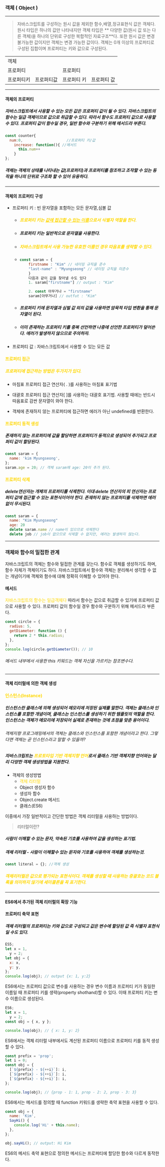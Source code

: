 ### 객체 ( Object )

---

> 자바스크립트를 구성하는 원시 값을 제외한 함수,배열,정규표현식 값은 객체다.
> 원시 타입은 하나의 값만 나타내지만 객체 타입은 ** 다양한 값(원시 값 또는 다른 객체)을 하나의 단위로 구성한 복합적인 자료구조**다.
> 또한 원시 값은 변경 불가능한 값이지만 객체는 변경 가능한 값이다.
> 객체는 0개 이상의 프로퍼티로 구성된 집합이며 프로퍼티는 키와 값으로 구성된다.

<table>
  <tr>
    <td > 객체 </td>
  </tr>
  <tr>
    <td colspan = 2>프로퍼티</td><td colspan =2>프로퍼티</td>
  </tr>
  <td>프로퍼티키</td><td>프로퍼티값</td><td>프로퍼티 키</td><td>프로퍼티 값</td>
  
</table>

---

#### 객체의 프로퍼티

##### 자바스크립트에서 사용할 수 있는 모든 값은 프로퍼티 값이 될 수 있다. 자바스크립트의 함수는 일급 객체이므로 값으로 취급할 수 있다. 따라서 함수도 프로퍼티 값으로 사용할 수 있다. 프로퍼티 값이 함수일 경우, 일반 함수와 구분하기 위해 메서드라 부른다.

```js
const counter{
  num:0, 					//프로퍼티 키/값
    increase: function(){ //메서드
      this.num++
    }
};
```

##### 객체는 객체의 상태를 나타내는 값(프로퍼티)과 프로퍼티를 참조하고 조작할 수 있는 동작을 하나의 단위로 구조화 할 수 있어 유용하다.

---

#### 객체의 프로퍼티 구성

- 프로퍼티 키 : 빈 문자열을 포함하는 모든 문자열,심볼 값
  - ##### <span style="color:gold">프로퍼티 키는 <u>값에 접근할 수 있는 이름</u>으로서 식별자 역할을 한다.</span>
  - ##### 프로퍼티 키는 일반적으로 문자열을 사용한다.
  - ##### <span style="color:gold">자바스크립트에서 사용 가능한 유효한 이름인 경우 따옴표를 생략할 수 있다.</span>
  - ```js
    const saram = {
    	firstname : "Kim" // 네이밍 규칙을 준수
        "last-name" : "Myungseong" // 네이밍 규칙을 미준수
        }
        다음과 같이 값을 찾아낼 수도 있다
        1. saram["firstname"] // output : "Kim"

        2. const 아무거나 = "firstname"
        saram[아무거나] // outfut : "Kim"
    ```
  - ##### 프로퍼티 키에 문자열과 심벌 값 외의 값을 사용하면 암묵적 타입 변환을 통해 문자열이 된다.
  - ##### 이미 존재하는 프로퍼티 키를 중복 선언하면 나중에 선언한 프로퍼티가 덮어쓴다. 에러가 발생하지 않으므로 주의하자.
- 프로퍼티 값 : 자바스크립트에서 사용할 수 있는 모든 값

#### <span style="color:gold">프로퍼티 접근</span>

##### <span style="color:gold">프로퍼티에 접근하는 방법은 두가지가 있다.</span>

- 마침표 프로퍼티 접근 연산자( . )를 사용하는 마침표 표기법

- 대괄호 프로퍼티 접근 연산자[ ]를 사용하는 대괄호 표기법.
  사용할 때에는 반드시 따옴표로 감싼 문자열이 와야 한다.
- 객체에 존재하지 않는 프로퍼티에 접근하면 에러가 아닌 undefined를 반환한다.

#### <span style="color:gold">프로퍼티 동적 생성</span>

##### 존재하지 않는 프로퍼티에 값을 할당하면 프로퍼티가 동적으로 생성되어 추가되고 프로퍼티 값이 할당된다.

```js
const saram = {
  name: 'kim Myungseong',
};
saram.age = 20; // 객체 saram에 age: 20이 추가 된다.
```

#### <span style="color:gold">프로퍼티 삭제</span>

##### delete연산자는 개체의 프로퍼티를 삭제한다. 이대 delete 연산자의 피 연산자는 프로퍼티 값에 접근할 수 있는 표현식이어야 한다. 존재하지 않는 프로퍼티를 삭제하면 에러 없이 무시된다.

```js
const saram = {
  name: "Kim Myungseong"
  age: 20
  delete saram.name // name이 있으므로 삭제한다
  delete job // job이 없으므로 삭제할 수 없지만, 에러는 발생하지 않는다.
```

---

### 객체와 함수의 밀접한 관계

자바스크립트의 객체는 함수와 밀접한 관계를 갖는다.
함수로 객체를 생성하기도 하며, 함수 자체가 객체이기도 하다.
자바스크립트에서 함수와 객체는 분리해서 생각할 수 없는 개념이기에 객체와 함수에 대해 정확히 이해할 수 있어야 한다.

#### 메서드

<span style="color:gold">자바스크립트의 함수는 일급객체다</span> 따라서 함수는 값으로 취급할 수 있기에 프로퍼티 값으로 사용할 수 있다.
프로퍼티 값이 함수일 경우 함수와 구분하기 위해 메서드라 부른다.

```js
const circle = {
  radius: 5,
  getDiameter: function () {
    return 2 * this.radius;
  },
};
console.log(circle.getDiameter()); // 10
```

###### 메서드 내부에서 사용한 this 키워드는 객체 자신을 가르키는 참조변수다.

---

#### 객체 리터럴에 의한 객체 생성

<h4 style="color:gold">인스턴스(Instance)<h4>

##### 인스턴스란 클래스에 의해 생성되어 메모리에 저장된 실체를 말한다. 객체는 클래스와 인스턴스를 포함한 개념이며, 클래스는 인스턴스를 생성하기 위한 템플릿의 역할을 한다. 인스턴스는 객체가 메모리에 저장되어 실제로 존재하는 것에 초점을 맞춘 용어이다.

###### 객체지향 프로그래밍에서의 객체는 클래스와 인스턴스를 포함한 개념이라고 한다. 그렇다면 객체는 곧 인스턴스라고 말할 수 있을까?

##### 자바스크립트는 <span style="color:gold">프로토타입 기반 객체지향 언어</span>로서 클래스 기반 객체지향 언어와는 달리 다양한 객체 생성방법을 지원한다.

- 객체의 생성방법
  - <span style="color:gold">객체 리터럴</span>
  - Object 생성자 함수
  - 생성자 함수
  - Object.create 메서드
  - 클래스(ES6)

이중에서 가장 일반적이고 간단한 방법은 객체 리터럴을 사용하는 방법이다.

> 리터럴이란?

##### 사람이 이해할 수 있는 문자, 약속된 기호를 사용하여 값을 생성하는 표기법.

##### 객체 리터럴 - 사람이 이해할수 있는 문자와 기호를 사용하여 객체를 생성하는것.

```js
const literal = {}; //객체 생성
```

##### <span style="color:gold">객체리터럴은 값으로 평가되는 표현식이다. 객체를 생성할 때 사용하는 중괄호는 코드 블록을 의미하지 않기에 세미콜론을 꼭 표기한다.</span>

---

#### ES6에서 추가된 객체 리터럴의 확장 기능

#### 프로퍼티 축약 표현

##### 객체 리터럴의 프로퍼티는 키와 값으로 구성되고 값은 변수에 할당된 값 즉 식별자 표현식일 수도 있다.

```js
ES5;
let x = 1,
  y = 2;
let obj = {
  x: x,
  y: y,
};
console.log(obj); // output {x: 1, y:2}
```

ES6에서는 프로퍼티 값으로 변수를 사용하는 경우 변수 이름과 프로퍼티 키가 동일한 이름일 때 프로퍼티 키를 생략(property shothand)할 수 있다. 이때 프로퍼티 키는 변수 이름으로 생성된다.

```js
ES6;
let x = 1,
  y = 2;
const obj = { x, y };

console.log(obj); // { x: 1, y: 2}
```

ES6에서는 객체 리터럴 내부에서도 계산된 프로퍼티 이름으로 프로퍼티 키를 동적 생성할 수 있다.

```js
const prefix = 'prop';
let i = 0;
const obj = {
  [`${prefix} - ${++i}`]: i,
  [`${prefix} - ${++i}`]: i,
  [`${prefix} - ${++i}`]: i,
};

console.log(obj); // {prop - 1: 1, prop - 2: 2, prop - 3: 3}
```

ES6에서는 메서드를 정의할 때 function 키워드를 생략한 축약 표현을 사용할 수 있다.

```js
const obj = {
  name: 'Kim',
  SayHi() {
    console.log('Hi' + this.name);
  },
};

obj.sayHi(); // output: Hi Kim
```

ES6의 메서드 축약 표현으로 정의한 메서드는 프로퍼티에 할당한 함수와 다르게 동작한다.
